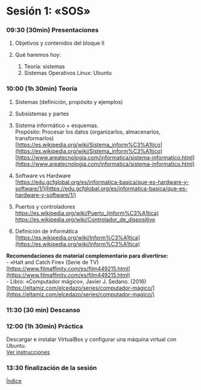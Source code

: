 # Sesión 1: «SOS»

### 09:30 (30min) Presentaciones  

1.  Objetivos  y contenidos del bloque II

3.  Qué haremos hoy:
	1. Teoría: sistemas
	2. Sistemas Operativos Linux: Ubuntu
  
### 10:00 (1h 30min) Teoría

1.  Sistemas (definición, propósito y ejemplos)
    
2.  Subsistemas y partes
    
3.  Sistema informático + esquemas.  
   Propósito: Procesar los datos (organizarlos, almacenarlos, transformarlos)  
    [https://es.wikipedia.org/wiki/Sistema_inform%C3%A1tico](https://es.wikipedia.org/wiki/Sistema_inform%C3%A1tico)  
    [https://www.areatecnologia.com/informatica/sistema-informatico.html](https://www.areatecnologia.com/informatica/sistema-informatico.html)
    
4.  Software vs Hardware  
    [https://edu.gcfglobal.org/es/informatica-basica/que-es-hardware-y-software/1/](https://edu.gcfglobal.org/es/informatica-basica/que-es-hardware-y-software/1/)  
5. Puertos y controladores  
  https://es.wikipedia.org/wiki/Puerto_(inform%C3%A1tica)  
  https://es.wikipedia.org/wiki/Controlador_de_dispositivo  

6.  Definición de informática  
    [https://es.wikipedia.org/wiki/Inform%C3%A1tica](https://es.wikipedia.org/wiki/Inform%C3%A1tica)  
   
**Recomendaciones de material complementario para divertirse:**  
    - «Halt and Catch Fire» (Serie de TV)  
    [https://www.filmaffinity.com/es/film449215.html](https://www.filmaffinity.com/es/film449215.html)  
    - Libro: «Computador mágico», Javier J. Sedano. (2016)  
    [https://eltamiz.com/elcedazo/series/computador-magico/](https://eltamiz.com/elcedazo/series/computador-magico/)  

### 11:30 (30 min) Descanso

### 12:00 (1h 30min) Práctica

Descargar e instalar VirtualBox y configurar una máquina virtual con Ubuntu.  
[Ver instrucciones](../recursos/virtualbox.md)

### 13:30 finalización de la sesión

[Índice](../README.md)